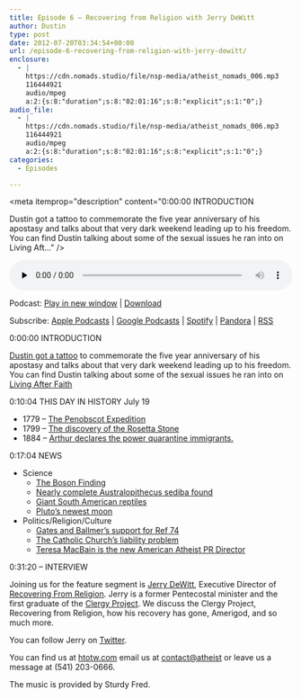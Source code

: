 ```yaml
---
title: Episode 6 – Recovering from Religion with Jerry DeWitt
author: Dustin
type: post
date: 2012-07-20T03:34:54+00:00
url: /episode-6-recovering-from-religion-with-jerry-dewitt/
enclosure:
  - |
    https://cdn.nomads.studio/file/nsp-media/atheist_nomads_006.mp3
    116444921
    audio/mpeg
    a:2:{s:8:"duration";s:8:"02:01:16";s:8:"explicit";s:1:"0";}
audio_file:
  - |
    https://cdn.nomads.studio/file/nsp-media/atheist_nomads_006.mp3
    116444921
    audio/mpeg
    a:2:{s:8:"duration";s:8:"02:01:16";s:8:"explicit";s:1:"0";}
categories:
  - Episodes

---
```

<div itemscope itemtype="http://schema.org/AudioObject">
  <meta itemprop="name" content="Episode 6 – Recovering from Religion with Jerry DeWitt" />
  
  <meta itemprop="uploadDate" content="2012-07-19T21:34:54-06:00" />
  
  <meta itemprop="encodingFormat" content="audio/mpeg" />
  
  <meta itemprop="duration" content="PT2H01M16S" />
  
  <meta itemprop="description" content="0:00:00 INTRODUCTION

Dustin got a tattoo to commemorate the five year anniversary of his apostasy and talks about that very dark weekend leading up to his freedom.
You can find Dustin talking about some of the sexual issues he ran into on Living Aft..." />
  
  <meta itemprop="contentUrl" content="https://dts.podtrac.com/redirect.mp3/cdn.nomads.studio/file/nsp-media/atheist_nomads_006.mp3" />
  
  <meta itemprop="contentSize" content="111.1" />
  </p> 
  
  <div class="powerpress_player" id="powerpress_player_8261">
    <audio class="wp-audio-shortcode" id="audio-5232-5" preload="none" style="width: 100%;" controls="controls"><source type="audio/mpeg" src="https://dts.podtrac.com/redirect.mp3/cdn.nomads.studio/file/nsp-media/atheist_nomads_006.mp3?_=5" /><a href="https://dts.podtrac.com/redirect.mp3/cdn.nomads.studio/file/nsp-media/atheist_nomads_006.mp3">https://dts.podtrac.com/redirect.mp3/cdn.nomads.studio/file/nsp-media/atheist_nomads_006.mp3</a></audio>
  </div>
</div>

<p class="powerpress_links powerpress_links_mp3">
  Podcast: <a href="https://dts.podtrac.com/redirect.mp3/cdn.nomads.studio/file/nsp-media/atheist_nomads_006.mp3" class="powerpress_link_pinw" target="_blank" title="Play in new window" onclick="return powerpress_pinw('https://htotw.com/?powerpress_pinw=5232-podcast');" rel="nofollow">Play in new window</a> | <a href="https://dts.podtrac.com/redirect.mp3/cdn.nomads.studio/file/nsp-media/atheist_nomads_006.mp3" class="powerpress_link_d" title="Download" rel="nofollow" download="atheist_nomads_006.mp3">Download</a>
</p>

<p class="powerpress_links powerpress_subscribe_links">
  Subscribe: <a href="https://podcasts.apple.com/us/podcast/humanists-take-on-the-world/id530050098?mt=2&ls=1" class="powerpress_link_subscribe powerpress_link_subscribe_itunes" target="_blank" title="Subscribe on Apple Podcasts" rel="nofollow">Apple Podcasts</a> | <a href="https://www.google.com/podcasts?feed=aHR0cDovL2F0aGVpc3Rub21hZHMubGlic3luLmNvbS9yc3M%3D" class="powerpress_link_subscribe powerpress_link_subscribe_googleplay" target="_blank" title="Subscribe on Google Podcasts" rel="nofollow">Google Podcasts</a> | <a href="https://open.spotify.com/show/3LzK2xZGike6Tc1GEMtMbr?si=LieN9SNuTpq96smuaUsH8A" class="powerpress_link_subscribe powerpress_link_subscribe_spotify" target="_blank" title="Subscribe on Spotify" rel="nofollow">Spotify</a> | <a href="https://www.pandora.com/podcast/atheist-nomads/PC:10122?corr=62071012&part=ug" class="powerpress_link_subscribe powerpress_link_subscribe_pandora" target="_blank" title="Subscribe on Pandora" rel="nofollow">Pandora</a> | <a href="https://htotw.com/feed/podcast/" class="powerpress_link_subscribe powerpress_link_subscribe_rss" target="_blank" title="Subscribe via RSS" rel="nofollow">RSS</a>
</p>

0:00:00 INTRODUCTION

[Dustin got a tattoo][1] to commemorate the five year anniversary of his apostasy and talks about that very dark weekend leading up to his freedom.  
You can find Dustin talking about some of the sexual issues he ran into on <a href="//livingafterfaith.blogspot.com/2011/03/another-sex-issue-uncovered-and.html”" target="”_blank”" rel="noopener">Living After Faith</a>

0:10:04 THIS DAY IN HISTORY July 19

  * 1779 &#8211; <a href="http://www.history.com/this-day-in-history/massachusetts-begins-ill-fated-penobscot-expedition" target="_blank" rel="noopener">The Penobscot Expedition</a>
  * 1799 &#8211; <a href="http://www.history.com/this-day-in-history/rosetta-stone-found" target="_blank" rel="noopener">The discovery of the Rosetta Stone</a>
  * 1884 &#8211; <a href="http://www.history.com/this-day-in-history/president-arthur-proclaims-power-to-impose-quarantine-on-immigrants" target="_blank" rel="noopener">Arthur declares the power quarantine immigrants.</a>

0:17:04 NEWS

  * Science 
      * <a href="http://www.scientificamerican.com/article.cfm?id=higgs-cern-lhc-discovery" target="_blank" rel="noopener">The Boson Finding</a>
      * <a href="http://www.nytimes.com/2012/07/13/world/africa/south-africa-nearly-complete-skeleton-of-human-ancestor-found.html" target="_blank" rel="noopener">Nearly complete Australopithecus sediba found</a>
      * <a href="http://www.tgdaily.com/general-sciences-features/64633-huge-turtle-was-round-like-a-truck-tire" target="_blank" rel="noopener">Giant South American reptiles</a>
      * <a href="http://www.sciencenews.org/view/generic/id/342193/title/Hubble_spots_fifth_Pluto_moon" target="_blank" rel="noopener">Pluto&#8217;s newest moon</a>
  * Politics/Religion/Culture 
      * <a href="http://www.king5.com/news/politics/Ballmer-Gates-support-WAs-gay-marriage-law-161115285.html" target="_blank" rel="noopener">Gates and Ballmer&#8217;s support for Ref 74</a>
      * <a href="http://www.bbc.co.uk/news/uk-england-hampshire-18278529" target="_blank" rel="noopener">The Catholic Church&#8217;s liability problem</a>
      * <a href="http://atheists.org/former-pastor-teresa-macbain-new-public-relations-director" target="_blank" rel="noopener">Teresa MacBain is the new American Atheist PR Director</a>

0:31:20 &#8211; INTERVIEW

Joining us for the feature segment is [Jerry DeWitt][2], Executive Director of [Recovering From Religion][3]. Jerry is a former Pentecostal minister and the first graduate of the [Clergy Project][4]. We discuss the Clergy Project, Recovering from Religion, how his recovery has gone, Amerigod, and so much more.

You can follow Jerry on [Twitter][5].

You can find us at [htotw.com][6] email us at [contact@atheist][7] or leave us a message at (541) 203-0666.

The music is provided by Sturdy Fred.

 [1]: http://www.dwnomad.com/2012/07/my-tattoo/
 [2]: http://recoveringfromreligion.org/pages/JerryDeWitt
 [3]: http://recoveringfromreligion.org/
 [4]: http://clergyproject.org/
 [5]: https://twitter.com/jerry_dewitt
 [6]: https://www.htotw.com
 [7]: mailto:[redacted]